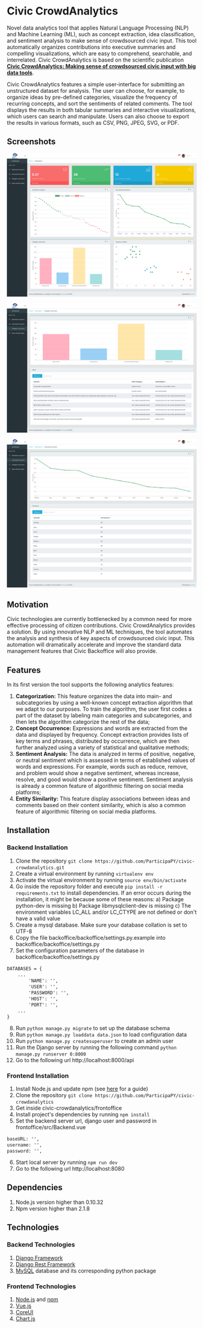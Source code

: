 # Civic CrowdAnalytics

Novel data analytics tool that applies Natural Language Processing (NLP) and Machine Learning (ML), such as concept extraction, idea classification, and sentiment analysis to make sense of crowdsourced civic input. This tool automatically organizes contributions into executive summaries and compelling visualizations, which are easy to comprehend, searchable, and interrelated. Civic CrowdAnalytics is based on the scientific publication [**Civic CrowdAnalytics: Making sense of crowdsourced civic input with big data tools**](http://dl.acm.org/citation.cfm?id=2994366).

Civic CrowdAnalytics features a simple user-interface for submitting an unstructured dataset for analysis. The user can choose, for example, to organize ideas by pre-defined categories, visualize the frequency of recurring concepts, and sort the sentiments of related comments. The tool displays the results in both tabular summaries and interactive visualizations, which users can search and manipulate. Users can also choose to export the results in various formats, such as CSV, PNG, JPEG, SVG, or PDF.

## Screenshots

![dashboard](/frontoffice/screenshoots/dashboard.png?raw=true "Dashboard")

![categorization](/frontoffice/screenshoots/categorization.png?raw=true "Category Summary")

![concept_extraction](/frontoffice/screenshoots/concept_extraction.png?raw=true "Concept Extraction")

## Motivation

Civic technologies are currently bottlenecked by a common need for more effective processing of citizen contributions. Civic CrowdAnalytics provides a solution. By using innovative NLP and ML techniques, the tool automates the analysis and synthesis of key aspects of crowdsourced civic input. This automation will dramatically accelerate and improve the standard data management features that Civic Backoffice will also provide.

## Features

In its first version the tool supports the following analytics features:

1. **Categorization:**  This feature organizes the data into main- and subcategories by using a well-known concept extraction algorithm that we adapt to our purposes. To train the algorithm, the user first codes a part of the dataset by labeling main categories and subcategories, and then lets the algorithm categorize the rest of the data;
2. **Concept Occurrence:**  Expressions and words are extracted from the data and displayed by frequency. Concept extraction provides lists of key terms and phrases, distributed by occurrence, which are then further analyzed using a variety of statistical and qualitative methods;
3. **Sentiment Analysis:**  The data is analyzed in terms of positive, negative, or neutral sentiment which is assessed in terms of established values of words and expressions. For example, words such as reduce, remove, and problem would show a negative sentiment, whereas increase, resolve, and good would show a positive sentiment. Sentiment analysis is already a common feature of algorithmic filtering on social media platforms;
4. **Entity Similarity:**  This feature display associations between ideas and comments based on their content similarity, which is also a common feature of algorithmic filtering on social media platforms.

## Installation

### Backend Installation

1. Clone the repository `git clone https://github.com/ParticipaPY/civic-crowdanalytics.git`
2. Create a virtual environment by running `virtualenv env`
3. Activate the virtual environment by running `source env/bin/activate`
4. Go inside the repository folder and execute `pip install -r requirements.txt` to install dependencies. If an error occurs during the installation, it might be because some of these reasons: a) Package python-dev is missing b) Package libmysqlclient-dev is missing c) The environment variables LC_ALL and/or LC_CTYPE are not defined or don't have a valid value
5. Create a mysql database. Make sure your database collation is set to UTF-8
6. Copy the file backoffice/backoffice/settings.py.example into backoffice/backoffice/settings.py
7. Set the configuration parameters of the database in backoffice/backoffice/settings.py
```
DATABASES = {
    ...
        'NAME': '',
        'USER': '',
        'PASSWORD': '',
        'HOST': '',
        'PORT': '',
    ...
}
```
8. Run `python manage.py migrate` to set up the database schema
9. Run `python manage.py loaddata data.json` to load configuration data
10. Run `python manage.py createsuperuser` to create an admin user
11. Run the Django server by running the following command `python manage.py runserver 0:8000`
12. Go to the following url http://localhost:8000/api

### Frontend Installation

1. Install Node.js and update npm (see [here](https://docs.npmjs.com/getting-started/installing-node) for a guide)
2. Clone the repository `git clone https://github.com/ParticipaPY/civic-crowdanalytics`
3. Get inside civic-crowdanalytics/frontoffice
4. Install project's dependencies by running `npm install`
5. Set the backend server url, django user and password in frontoffice/src/Backend.vue
```
baseURL: '',
username: '',
password: '',
```
6. Start local server by running `npm run dev`
7. Go to the following url http://localhost:8080
 
## Dependencies

1. Node.js version higher than 0.10.32
2. Npm version higher than 2.1.8

## Technologies

### Backend Technologies

1. [Django Framework](https://www.djangoproject.com/)
2. [Django Rest Framework](http://www.django-rest-framework.org/)
3. [MySQL](https://www.mysql.com/) database and its corresponding python package

### Frontend Technologies

1. [Node.js](https://nodejs.org) and [npm](https://www.npmjs.com)
2. [Vue.js](https://vuejs.org)
3. [CoreUI](http://coreui.io)
4. [Chart.js](http://www.chartjs.org)
